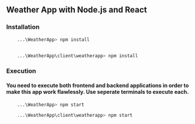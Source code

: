 ## Weather App with Node.js and React

### Installation

```bash
    ...\WeatherApp> npm install
```

```bash

    ...\WeatherApp\client\weatherapp> npm install
```

### Execution
#### You need to execute both frontend and backend applications in order to make this app work flawlessly. Use seperate terminals to execute each.

```bash
    ...\WeatherApp> npm start
```

```bash
    ...\WeatherApp\client\weatherapp> npm start
```
